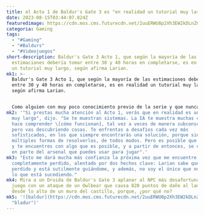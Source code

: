 ```yaml
---
title: el Acto 1 de Baldur's Gate 3 es "en realidad un tutorial muy largo".
date: 2023-08-15T03:44:07.824Z
featuredimage: https://cdn.mos.cms.futurecdn.net/2uuERWU8p2Xh3EW2kDLnZC-970-80.jpg.webp
categoria: Gaming
tags:
  - "#Gaming"
  - "#Baldurs"
  - "#Videojuegos"
short-description: Baldur's Gate 3 Acto 1, que según la mayoría de las
  estimaciones debería tomar entre 30 y 40 horas en completarse, es en realidad
  un tutorial muy largo, según afirma Larian.
mk1: >-
  Baldur's Gate 3 Acto 1, que según la mayoría de las estimaciones debería tomar
  entre 30 y 40 horas en completarse, es en realidad un tutorial muy largo,
  según afirma Larian.


  Como alguien con muy poco conocimiento previo de la serie y que nunca ha jugado a Dungeons & Dragons, esto habría sido realmente útil saberlo. Observar cómo la esperada secuela de Larian se convierte en el juego más grande del mundo en este momento, rompe récords en Steam una y otra vez, y alcanza el primer puesto en la lista de los juegos de PC con mejor puntuación de Metacritic, me ha dejado ansioso por probarlo por mí mismo, pero también intimidado por su gran envergadura y sistemas desconocidos. Poco sabía que todo el primer acto está diseñado literalmente para enseñar a los recién llegados sus mecánicas. El fundador de Larian, Swen Vincke, lo confirmó en una entrevista reciente con PC Gamer.
mk2: '"Si prestas mucha atención al Acto 1, verás que en realidad es un tutorial
  muy largo", dijo. "Se te muestran sistemas. La IA te muestra muchas cosas y te
  hace comprender \[cómo funcionan], tal vez a veces de manera subconsciente,
  pero vas descubriendo cosas. Te enfrentas a desafíos cada vez más
  sofisticados, en los que siempre encontrarás una solución, porque siempre hay
  múltiples formas de resolverlos, de todos modos. Pero es posible que descubras
  y te encuentres con algo que es posible, y a partir de entonces, se convierte
  en parte del arsenal que puedes usar para jugar".'
mk3: "Esto me dará mucha más confianza la próxima vez que me encuentre
  completamente perdido, alentado por dos hechos clave: Larian sabe que estoy
  perdido y está sutilmente guiándome, y además, no soy el único que no entiende
  lo que está sucediendo."
mk4: Mira a un Druida de Baldur's Gate 3 aplanar al NPC más desafortunado del
  juego con un ataque de un Owlbear que causa 820 puntos de daño al lanzarse
  desde lo alto de un muro del castillo, porque, ¿por qué no?
mk5: '![baldur](https://cdn.mos.cms.futurecdn.net/2uuERWU8p2Xh3EW2kDLnZC-970-80.jpg.webp
  "bladur")'
---
```

